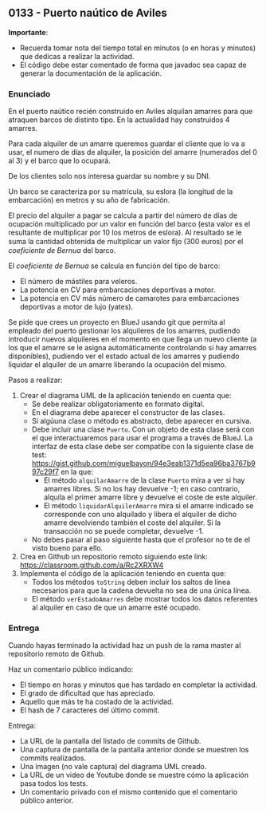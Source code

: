 ## 0133 - Puerto naútico de Aviles

__Importante__: 

  - Recuerda tomar nota del tiempo total en minutos (o en horas y minutos) que dedicas a realizar la actividad.
  - El código debe estar comentado de forma que javadoc sea capaz de generar la documentación de la aplicación.
  
### Enunciado

En el puerto naútico recién construido en Aviles alquilan amarres para que atraquen barcos de distinto tipo. En la actualidad hay construidos 4 amarres. 

Para cada alquiler de un amarre queremos guardar el cliente que lo va a usar, el numero de días de alquiler, la posición del amarre (numerados del 0 al 3) y el barco que lo ocupará. 

De los clientes solo nos interesa guardar su nombre y su DNI.

Un barco se caracteriza por su matrícula, su eslora (la longitud de la embarcación) en metros y su año de fabricación.

El precio del alquiler a pagar se calcula a partir del número de días de ocupación multiplicado por un valor en función del  barco (esta valor es el resultante de multiplicar por 10 los metros de eslora). Al resultado se le suma la cantidad obtenida de multiplicar un valor ﬁjo (300 euros) por el _coeficiente de Bernua_ del barco. 

El _coeficiente de Bernua_ se calcula en función del tipo de barco: 

* El número de mástiles para veleros.
* La potencia en CV para embarcaciones deportivas a motor.
* La potencia en CV más número de camarotes para embarcaciones deportivas a motor de lujo (yates).

Se pide que crees un proyecto en BlueJ usando git que permita al empleado del puerto gestionar los alquileres de los amarres, pudiendo introducir nuevos alquileres en el momento en que llega un nuevo cliente (a los que el amarre se le asigna automáticamente controlando si hay amarres disponibles), pudiendo ver el estado actual de los amarres y pudiendo liquidar el alquiler de un amarre liberando la ocupación del mismo.

Pasos a realizar: 

1. Crear el diagrama UML de la aplicación teniendo en cuenta que:
    - Se debe realizar obligatoriamente en formato digital. 
    - En el diagrama debe aparecer el constructor de las clases.
    - Si algúuna clase o método es abstracto, debe aparecer en cursiva.
    - Debe incluir una clase `Puerto`. Con un objeto de esta clase será con el que interactuaremos para usar el programa a través de BlueJ. La interfaz de esta clase debe ser compatibe con la siguiente clase de test: https://gist.github.com/miguelbayon/94e3eab1371d5ea96ba3767b997c29f7 en la que:
        -  El método `alquilarAmarre` de la clase `Puerto` mira a ver si hay amarres libres. Si no los hay devuelve -1; en caso contrario, alquila el primer amarre libre y devuelve el coste de este alquiler.
        - El método `liquidarAlquilerAmarre` mira si el amarre indicado se corresponde con uno alquilado y libera el alquiler de dicho amarre devolviendo también el coste del alquiler. Si la transacción no se puede completar, devuelve -1.
    - No debes pasar al paso siguiente hasta que el profesor no te de el visto bueno para ello.
2. Crea en Github un repositorio remoto siguiendo este link: https://classroom.github.com/a/Rc2XRXW4
3. Implementa el código de la aplicación teniendo en cuenta que:
    - Todos los métodos `toString` deben incluir los saltos de línea necesarios para que la cadena devuelta no sea de una única línea.
    - El método `verEstadoAmarres` debe mostrar todos los datos referentes al alquiler en caso de que un amarre esté ocupado.
    
    
### Entrega

Cuando hayas terminado la actividad haz un push de la rama master al repositorio remoto de Github.

Haz un comentario público indicando:

  - El tiempo en horas y minutos que has tardado en completar la actividad.
  - El grado de dificultad que has apreciado.
  - Aquello que más te ha costado de la actividad.
  - El hash de 7 caracteres del último commit.
  
Entrega:

  - La URL de la pantalla del listado de commits de Github.
  - Una captura de pantalla de la pantalla anterior donde se muestren los commits realizados.
  - Una imagen (no vale captura) del diagrama UML creado.
  - La URL de un video de Youtube donde se muestre cómo la aplicación pasa todos los tests.
  - Un comentario privado con el mismo contenido que el comentario público anterior.


